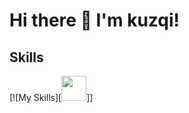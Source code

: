 # Hi there 👋 I'm kuzqi!

## Skills
<p align="left">
[![My Skills][<img src="[https://raw.githubusercontent.com/dustin100/dustin100/master/assests/react-original.svg](https://github.com/tandpfun/skill-icons/blob/main/icons/CS.svg)" height="auto" width="40">]]
